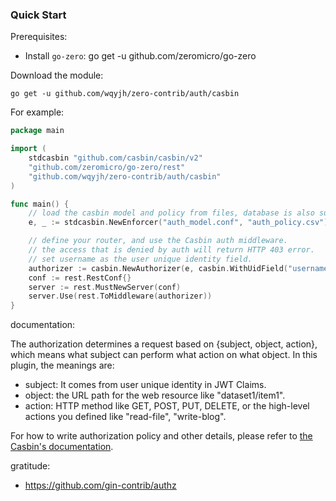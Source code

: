 ### Quick Start

Prerequisites:

* Install `go-zero`: go get -u github.com/zeromicro/go-zero

Download the module:

```shell
go get -u github.com/wqyjh/zero-contrib/auth/casbin
```

For example:

```go
package main

import (
	stdcasbin "github.com/casbin/casbin/v2"
	"github.com/zeromicro/go-zero/rest"
	"github.com/wqyjh/zero-contrib/auth/casbin"
)

func main() {
	// load the casbin model and policy from files, database is also supported.
	e, _ := stdcasbin.NewEnforcer("auth_model.conf", "auth_policy.csv")

	// define your router, and use the Casbin auth middleware.
	// the access that is denied by auth will return HTTP 403 error.
	// set username as the user unique identity field.
	authorizer := casbin.NewAuthorizer(e, casbin.WithUidField("username"))
	conf := rest.RestConf{}
	server := rest.MustNewServer(conf)
	server.Use(rest.ToMiddleware(authorizer))
}

```

documentation:

The authorization determines a request based on {subject, object, action}, which means what subject can perform what
action on what object. In this plugin, the meanings are:

- subject: It comes from user unique identity in JWT Claims.
- object: the URL path for the web resource like "dataset1/item1".
- action: HTTP method like GET, POST, PUT, DELETE, or the high-level actions you defined like "read-file", "write-blog".

For how to write authorization policy and other details, please refer
to [the Casbin's documentation](https://github.com/casbin/casbin).

gratitude:

- https://github.com/gin-contrib/authz